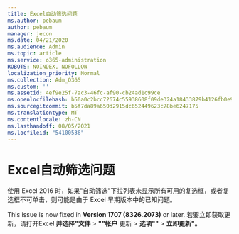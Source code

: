 ```yaml
---
title: Excel自动筛选问题
ms.author: pebaum
author: pebaum
manager: jecon
ms.date: 04/21/2020
ms.audience: Admin
ms.topic: article
ms.service: o365-administration
ROBOTS: NOINDEX, NOFOLLOW
localization_priority: Normal
ms.collection: Adm_O365
ms.custom: ''
ms.assetid: 4ef9e25f-7ac3-46fc-af90-cb24ad1c99ce
ms.openlocfilehash: b50a0c2bcc72674c55938608f09de324a18433879b4126fb0e9c3314480dc180
ms.sourcegitcommit: b5f7da89a650d2915dc652449623c78be6247175
ms.translationtype: MT
ms.contentlocale: zh-CN
ms.lasthandoff: 08/05/2021
ms.locfileid: "54100536"
---
```

# <a name="excel-autofilter-issue"></a>Excel自动筛选问题

使用 Excel 2016 时，如果"自动筛选"下拉列表未显示所有可用的复选框，或者复选框不可单击，则可能是由于 Excel 早期版本中的已知问题。 
  
This issue is now fixed in **Version 1707 (8326.2073)** or later. 若要立即获取更新，请打开Excel **并选择"文件** \> **""帐户** 更新 \> **选项""** \> **立即更新"。**
  

